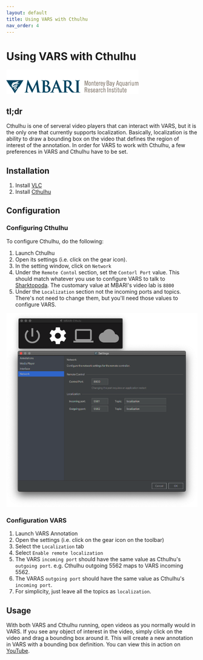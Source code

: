 ```yaml
---
layout: default
title: Using VARS with Cthulhu
nav_order: 4
---
```


# Using VARS with Cthulhu

![MBARI logo](resources/images/mbari-logo.png)

## tl;dr

Cthulhu is one of serveral video players that can interact with VARS, but it is the only one that currently supports localization. Basically, localization is the ability to draw a bounding box on the video that defines the region of interest of the annotation. In order for VARS to work with Cthulhu, a few preferences in VARS and Cthulhu have to be set.

## Installation

1. Install [VLC](https://www.videolan.org/vlc)
2. Install [Cthulhu](https://github.com/mbari-media-management/cthulhu/releases)

## Configuration

### Configuring Cthulhu

To configure Cthulhu, do the following:

1. Launch Cthulhu
2. Open its settings (i.e. click on the gear icon).
3. In the setting window, click on `Network`
4. Under the `Remote Contol` section, set the `Contorl Port` value. This should match whatever you use to configure VARS to talk to [Sharktopoda](https://github.com/mbari-media-management/Sharktopoda). The customary value at MBARI's video lab is `8800`
5. Under the `Localization` section not the incoming ports and topics. There's not need to change them, but you'll need those values to configure VARS.

![Cthulhu Settings](resources/images/cthulhu-settings.png)

### Configuration VARS

1. Launch VARS Annotation
2. Open the settings (i.e. click on the gear icon on the toolbar)
3. Select the `Localization` tab
4. Select `Enable remote localization`
5. The VARS `incoming port` should have the same value as Cthulhu's `outgoing port`. e.g. Cthulhu outgoing  5562 maps to VARS incoming 5562. 
6. The VARAS `outgoing port` should have the same value as Cthulhu's `incoming port`.
7. For simplicity, just leave all the topics as `localization`.

## Usage

With both VARS and Cthulhu running, open videos as you normally would in VARS. If you see any object of interest in the video, simply click on the video and drag a bounding box around it. This will create a new annotation in VARS with a bounding box definition. You can view this in action on [YouTube](https://youtu.be/FKeuG8-UYC0).
